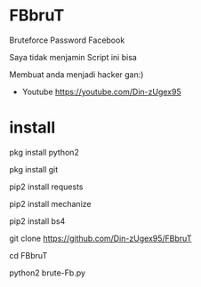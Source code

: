 # FBbruT

Bruteforce Password Facebook

Saya tidak menjamin Script ini bisa

Membuat anda menjadi hacker gan:)

 - Youtube  https://youtube.com/Din-zUgex95
 
 # install
 
 pkg install python2
 
 pkg install git
 
 pip2 install requests
 
 pip2 install mechanize
 
 pip2 install bs4
 
 git clone https://github.com/Din-zUgex95/FBbruT
 
 cd FBbruT
 
 python2 brute-Fb.py
